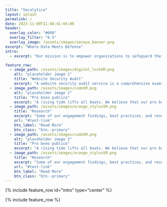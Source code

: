 ```yaml
---
title: "Secalytica"
layout: splash
permalink: /
date: 2023-11-09T11:48:41-04:00
header:
  overlay_color: "#000"
  overlay_filter: "0.5"
  overlay_image: /assets/images/seceye_banner.png
excerpt: "Where Data Meets Defense"
intro:
  - excerpt: "Our mission is to empower organizations to safeguard their digital assets and infrastructure by harnessing the power of data-driven security analytics. We're dedicated to providing cutting-edge solutions that enable our clients to stay one step ahead of cyber threats and vulnerabilities. With a relentless commitment to innovation and a deep understanding of the evolving threat landscape, we strive to be the trusted partner that helps our clients defend their data and maintain the integrity of their operations. 'Where data meets defense' is not just a tagline; it's our purpose, as we work tirelessly to protect what matters most to our clients in an increasingly interconnected world."

feature_row:
  - image_path: /assets/images/digital_lockSM.png
    alt: "placeholder image 1"
    title: "Website Security Audit"
    excerpt: "A website security audit service is a comprehensive examination and assessment of a website's security posture and vulnerabilities conducted by cybersecurity experts. This service aims to identify weaknesses in a website's code, configurations, and infrastructure that could be exploited by malicious actors. It involves thorough testing for common issues and misconfigurations. The audit results in a detailed report that outlines the security weaknesses discovered, providing actionable recommendations for improvements. This service helps organizations proactively strengthen their web presence, protect sensitive data, and enhance their resilience against cyber threats, ensuring a safer and more secure online environment for their users and customers."
  - image_path: /assets/images/codeSM.png
    alt: "placeholder image 2"
    title: "Pro bono publico"
    excerpt: "A rising tide lifts all boats. We believe that our pro bono consulting enhances online safety and security for all."
  - image_path: /assets/images/orange_stylusSM.png
    title: "Research"
    excerpt: "Some of our engagement findings, best practices, and research topics."
    url: "#test-link"
    btn_label: "Read More"
    btn_class: "btn--primary"
  - image_path: /assets/images/codeSM.png
    alt: "placeholder image 2"
    title: "Pro bono publico"
    excerpt: "A rising tide lifts all boats. We believe that our pro bono consulting enhances online safety and security for all."
  - image_path: /assets/images/orange_stylusSM.png
    title: "Research"
    excerpt: "Some of our engagement findings, best practices, and research topics."
    url: "#test-link"
    btn_label: "Read More"
    btn_class: "btn--primary"
---
```


{% include feature_row id="intro" type="center" %}

{% include feature_row %}
